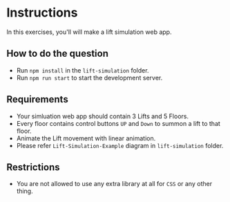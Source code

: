 # Instructions

In this exercises, you'll will make a lift simulation web app.

## How to do the question
- Run `npm install` in the `lift-simulation` folder.
- Run `npm run start` to start the development server.

## Requirements
- Your simluation web app should contain 3 Lifts and 5 Floors. 
- Every floor contains control buttons `UP` and `Down` to summon a lift to that floor.
- Animate the Lift movement with linear animation.
- Please refer `Lift-Simulation-Example` diagram in `lift-simulation` folder.


## Restrictions
- You are not allowed to use any extra library at all for `CSS` or any other thing. 
